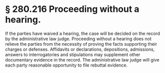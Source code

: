 # § 280.216   Proceeding without a hearing.

If the parties have waived a hearing, the case will be decided on the record by the administrative law judge. Proceeding without a hearing does not relieve the parties from the necessity of proving the facts supporting their charges or defenses. Affidavits or declarations, depositions, admissions, answers to interrogatories and stipulations may supplement other documentary evidence in the record. The administrative law judge will give each party reasonable opportunity to file rebuttal evidence. 




